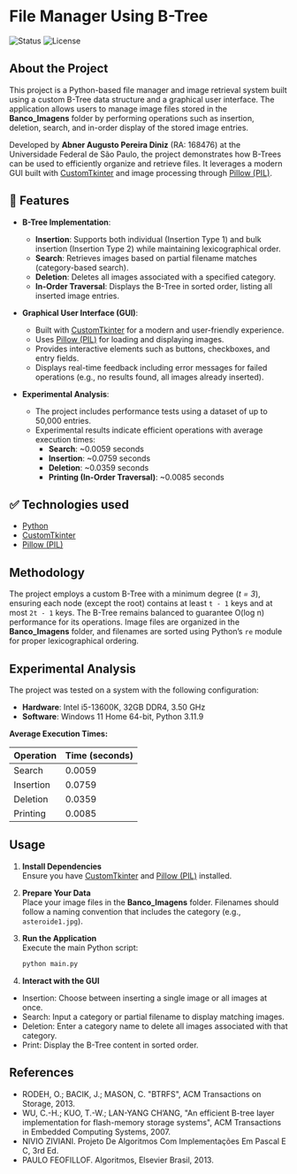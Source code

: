 # File Manager Using B-Tree

![Status](https://img.shields.io/badge/Status-Completed-green)  ![License](https://img.shields.io/badge/License-MIT-yellow.svg)

## About the Project
This project is a Python-based file manager and image retrieval system built using a custom B-Tree data structure and a graphical user interface. The application allows users to manage image files stored in the **Banco_Imagens** folder by performing operations such as insertion, deletion, search, and in-order display of the stored image entries.

Developed by **Abner Augusto Pereira Diniz** (RA: 168476) at the Universidade Federal de São Paulo, the project demonstrates how B-Trees can be used to efficiently organize and retrieve files. It leverages a modern GUI built with [CustomTkinter](https://github.com/TomSchimansky/CustomTkinter) and image processing through [Pillow (PIL)](https://python-pillow.org/).

## :hammer: Features

- **B-Tree Implementation**:  
  - **Insertion**: Supports both individual (Insertion Type 1) and bulk insertion (Insertion Type 2) while maintaining lexicographical order.
  - **Search**: Retrieves images based on partial filename matches (category-based search).
  - **Deletion**: Deletes all images associated with a specified category.
  - **In-Order Traversal**: Displays the B-Tree in sorted order, listing all inserted image entries.

- **Graphical User Interface (GUI)**:  
  - Built with [CustomTkinter](https://github.com/TomSchimansky/CustomTkinter) for a modern and user-friendly experience.
  - Uses [Pillow (PIL)](https://python-pillow.org/) for loading and displaying images.
  - Provides interactive elements such as buttons, checkboxes, and entry fields.
  - Displays real-time feedback including error messages for failed operations (e.g., no results found, all images already inserted).

- **Experimental Analysis**:  
  - The project includes performance tests using a dataset of up to 50,000 entries.
  - Experimental results indicate efficient operations with average execution times:
    - **Search**: ~0.0059 seconds
    - **Insertion**: ~0.0759 seconds
    - **Deletion**: ~0.0359 seconds
    - **Printing (In-Order Traversal)**: ~0.0085 seconds

## ✅ Technologies used

- [Python](https://www.python.org/)
- [CustomTkinter](https://github.com/TomSchimansky/CustomTkinter)
- [Pillow (PIL)](https://python-pillow.org/)

## Methodology

The project employs a custom B-Tree with a minimum degree (*t = 3*), ensuring each node (except the root) contains at least `t - 1` keys and at most `2t - 1` keys. The B-Tree remains balanced to guarantee O(log n) performance for its operations. Image files are organized in the **Banco_Imagens** folder, and filenames are sorted using Python’s `re` module for proper lexicographical ordering.

## Experimental Analysis

The project was tested on a system with the following configuration:
- **Hardware**: Intel i5-13600K, 32GB DDR4, 3.50 GHz
- **Software**: Windows 11 Home 64-bit, Python 3.11.9

**Average Execution Times:**

| Operation   | Time (seconds) |
|-------------|----------------|
| Search      | 0.0059         |
| Insertion   | 0.0759         |
| Deletion    | 0.0359         |
| Printing    | 0.0085         |

## Usage

1. **Install Dependencies**  
   Ensure you have [CustomTkinter](https://github.com/TomSchimansky/CustomTkinter) and [Pillow (PIL)](https://python-pillow.org/) installed.

2. **Prepare Your Data**  
   Place your image files in the **Banco_Imagens** folder. Filenames should follow a naming convention that includes the category (e.g., `asteroide1.jpg`).

3. **Run the Application**  
   Execute the main Python script:

   ```bash
   python main.py
   
4. **Interact with the GUI**
  - Insertion: Choose between inserting a single image or all images at once.
  - Search: Input a category or partial filename to display matching images.
  - Deletion: Enter a category name to delete all images associated with that category.
  - Print: Display the B-Tree content in sorted order.

## References
  - RODEH, O.; BACIK, J.; MASON, C. "BTRFS", ACM Transactions on Storage, 2013.
  - WU, C.-H.; KUO, T.-W.; LAN-YANG CH’ANG, "An efficient B-tree layer implementation for flash-memory storage systems", ACM Transactions in Embedded Computing Systems, 2007.
  - NIVIO ZIVIANI. Projeto De Algoritmos Com Implementações Em Pascal E C, 3rd Ed.
  - PAULO FEOFILLOF. Algoritmos, Elsevier Brasil, 2013.
